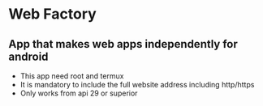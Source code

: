 # Web Factory
## App that makes web apps independently for android 
* This app need root and termux
* It is mandatory to include the full website address including http/https
* Only works from api 29 or superior
